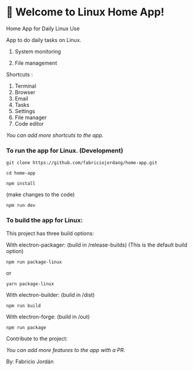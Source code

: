 # 🚀 Welcome to Linux Home App!

Home App for Daily Linux Use


App to do daily tasks on Linux.


1. System monitoring

2. File management

Shortcuts :

1. Terminal
2. Browser
3. Email
4. Tasks
5. Settings
6. File manager
7. Code editor

*You can add more shortcuts to the app.*



### To run the app for Linux. (Development)

```
git clone https://github.com/fabriciojordang/home-app.git
```

```
cd home-app
```

```
npm install
```

(make changes to the code)

```
npm run dev
```



### To build the app for Linux:


This project has three build options:


With electron-packager: (build in /release-builds)
(This is the default build option)

```
npm run package-linux
```

or

```
yarn package-linux
```

With electron-builder: (build in /dist)


```
npm run build
```

With electron-forge: (build in /out)


```
npm run package
```


Contribute to the project:

*You can add more features to the app with a PR.*

By: Fabricio Jordán